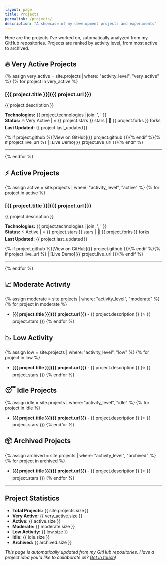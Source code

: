```yaml
---
layout: page
title: Projects
permalink: /projects/
description: "A showcase of my development projects and experiments"
---
```


Here are the projects I've worked on, automatically analyzed from my GitHub repositories. Projects are ranked by activity level, from most active to archived.

## 🔥 Very Active Projects

{% assign very_active = site.projects | where: "activity_level", "very_active" %}
{% for project in very_active %}
### [{{ project.title }}]({{ project.url }})

{{ project.description }}

**Technologies:** {{ project.technologies | join: ', ' }}  
**Status:** 🔥 Very Active | ⭐ {{ project.stars }} stars | 🍴 {{ project.forks }} forks  
**Last Updated:** {{ project.last_updated }}

{% if project.github %}[View on GitHub]({{ project.github }}){% endif %}{% if project.live_url %} | [Live Demo]({{ project.live_url }}){% endif %}

---
{% endfor %}

## ⚡ Active Projects

{% assign active = site.projects | where: "activity_level", "active" %}
{% for project in active %}
### [{{ project.title }}]({{ project.url }})

{{ project.description }}

**Technologies:** {{ project.technologies | join: ', ' }}  
**Status:** ⚡ Active | ⭐ {{ project.stars }} stars | 🍴 {{ project.forks }} forks  
**Last Updated:** {{ project.last_updated }}

{% if project.github %}[View on GitHub]({{ project.github }}){% endif %}{% if project.live_url %} | [Live Demo]({{ project.live_url }}){% endif %}

---
{% endfor %}

## 📈 Moderate Activity

{% assign moderate = site.projects | where: "activity_level", "moderate" %}
{% for project in moderate %}
- **[{{ project.title }}]({{ project.url }})** - {{ project.description }} (⭐ {{ project.stars }})
{% endfor %}

## 📉 Low Activity

{% assign low = site.projects | where: "activity_level", "low" %}
{% for project in low %}
- **[{{ project.title }}]({{ project.url }})** - {{ project.description }} (⭐ {{ project.stars }})
{% endfor %}

## 😴 Idle Projects

{% assign idle = site.projects | where: "activity_level", "idle" %}
{% for project in idle %}
- **[{{ project.title }}]({{ project.url }})** - {{ project.description }} (⭐ {{ project.stars }})
{% endfor %}

## 📦 Archived Projects

{% assign archived = site.projects | where: "activity_level", "archived" %}
{% for project in archived %}
- **[{{ project.title }}]({{ project.url }})** - {{ project.description }} (⭐ {{ project.stars }})
{% endfor %}

---

## Project Statistics

- **Total Projects:** {{ site.projects.size }}
- **Very Active:** {{ very_active.size }}
- **Active:** {{ active.size }}
- **Moderate:** {{ moderate.size }}
- **Low Activity:** {{ low.size }}
- **Idle:** {{ idle.size }}
- **Archived:** {{ archived.size }}

*This page is automatically updated from my GitHub repositories. Have a project idea you'd like to collaborate on? [Get in touch](mailto:rlee@tokyo3.com)!*
